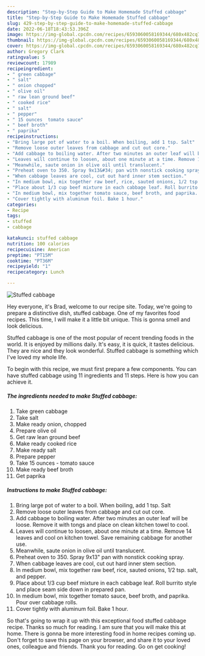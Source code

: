 ```yaml
---
description: "Step-by-Step Guide to Make Homemade Stuffed cabbage"
title: "Step-by-Step Guide to Make Homemade Stuffed cabbage"
slug: 429-step-by-step-guide-to-make-homemade-stuffed-cabbage
date: 2022-06-18T18:43:53.396Z
image: https://img-global.cpcdn.com/recipes/6593060058169344/680x482cq70/stuffed-cabbage-recipe-main-photo.jpg
thumbnail: https://img-global.cpcdn.com/recipes/6593060058169344/680x482cq70/stuffed-cabbage-recipe-main-photo.jpg
cover: https://img-global.cpcdn.com/recipes/6593060058169344/680x482cq70/stuffed-cabbage-recipe-main-photo.jpg
author: Gregory Clark
ratingvalue: 5
reviewcount: 17989
recipeingredient:
- " green cabbage"
- " salt"
- " onion chopped"
- " olive oil"
- " raw lean ground beef"
- " cooked rice"
- " salt"
- " pepper"
- " 15 ounces  tomato sauce"
- " beef broth"
- " paprika"
recipeinstructions:
- "Bring large pot of water to a boil. When boiling, add 1 tsp. Salt"
- "Remove loose outer leaves from cabbage and cut out core."
- "Add cabbage to boiling water. After two minutes an outer leaf will be loose. Remove it with tongs and place on clean kitchen towel to cool."
- "Leaves will continue to loosen, about one minute at a time. Remove 14 leaves and cool on kitchen towel. Save remaining cabbage for another use."
- "Meanwhile, saute onion in olive oil until translucent."
- "Preheat oven to 350. Spray 9x13&#34; pan with nonstick cooking spray."
- "When cabbage leaves are cool, cut out hard inner stem section."
- "In medium bowl, mix together raw beef, rice, sauted onions, 1/2 tsp. salt, and pepper."
- "Place about 1/3 cup beef mixture in each cabbage leaf. Roll burrito style and place seam side down in prepared pan."
- "In medium bowl, mix together tomato sauce, beef broth, and paprika.  Pour over cabbage rolls."
- "Cover tightly with aluminum foil. Bake 1 hour."
categories:
- Recipe
tags:
- stuffed
- cabbage

katakunci: stuffed cabbage 
nutrition: 100 calories
recipecuisine: American
preptime: "PT15M"
cooktime: "PT36M"
recipeyield: "1"
recipecategory: Lunch

---
```



![Stuffed cabbage](https://img-global.cpcdn.com/recipes/6593060058169344/680x482cq70/stuffed-cabbage-recipe-main-photo.jpg)

Hey everyone, it's Brad, welcome to our recipe site. Today, we're going to prepare a distinctive dish, stuffed cabbage. One of my favorites food recipes. This time, I will make it a little bit unique. This is gonna smell and look delicious.

Stuffed cabbage is one of the most popular of recent trending foods in the world. It is enjoyed by millions daily. It's easy, it is quick, it tastes delicious. They are nice and they look wonderful. Stuffed cabbage is something which I've loved my whole life.




To begin with this recipe, we must first prepare a few components. You can have stuffed cabbage using 11 ingredients and 11 steps. Here is how you can achieve it.

<!--inarticleads1-->

##### The ingredients needed to make Stuffed cabbage:

1. Take  green cabbage
1. Take  salt
1. Make ready  onion, chopped
1. Prepare  olive oil
1. Get  raw lean ground beef
1. Make ready  cooked rice
1. Make ready  salt
1. Prepare  pepper
1. Take  15 ounces - tomato sauce
1. Make ready  beef broth
1. Get  paprika




<!--inarticleads2-->

##### Instructions to make Stuffed cabbage:

1. Bring large pot of water to a boil. When boiling, add 1 tsp. Salt
1. Remove loose outer leaves from cabbage and cut out core.
1. Add cabbage to boiling water. After two minutes an outer leaf will be loose. Remove it with tongs and place on clean kitchen towel to cool.
1. Leaves will continue to loosen, about one minute at a time. Remove 14 leaves and cool on kitchen towel. Save remaining cabbage for another use.
1. Meanwhile, saute onion in olive oil until translucent.
1. Preheat oven to 350. Spray 9x13&#34; pan with nonstick cooking spray.
1. When cabbage leaves are cool, cut out hard inner stem section.
1. In medium bowl, mix together raw beef, rice, sauted onions, 1/2 tsp. salt, and pepper.
1. Place about 1/3 cup beef mixture in each cabbage leaf. Roll burrito style and place seam side down in prepared pan.
1. In medium bowl, mix together tomato sauce, beef broth, and paprika.  Pour over cabbage rolls.
1. Cover tightly with aluminum foil. Bake 1 hour.




So that's going to wrap it up with this exceptional food stuffed cabbage recipe. Thanks so much for reading. I am sure that you will make this at home. There is gonna be more interesting food in home recipes coming up. Don't forget to save this page on your browser, and share it to your loved ones, colleague and friends. Thank you for reading. Go on get cooking!
